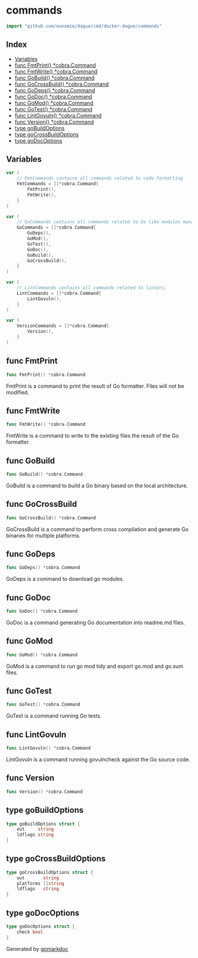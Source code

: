 <!-- gomarkdoc:embed:start -->

<!-- Code generated by gomarkdoc. DO NOT EDIT -->

# commands

```go
import "github.com/eunomie/dague/cmd/docker-dague/commands"
```

## Index

- [Variables](<#variables>)
- [func FmtPrint() *cobra.Command](<#func-fmtprint>)
- [func FmtWrite() *cobra.Command](<#func-fmtwrite>)
- [func GoBuild() *cobra.Command](<#func-gobuild>)
- [func GoCrossBuild() *cobra.Command](<#func-gocrossbuild>)
- [func GoDeps() *cobra.Command](<#func-godeps>)
- [func GoDoc() *cobra.Command](<#func-godoc>)
- [func GoMod() *cobra.Command](<#func-gomod>)
- [func GoTest() *cobra.Command](<#func-gotest>)
- [func LintGovuln() *cobra.Command](<#func-lintgovuln>)
- [func Version() *cobra.Command](<#func-version>)
- [type goBuildOptions](<#type-gobuildoptions>)
- [type goCrossBuildOptions](<#type-gocrossbuildoptions>)
- [type goDocOptions](<#type-godocoptions>)


## Variables

```go
var (
    // FmtCommands contains all commands related to code formatting
    FmtCommands = []*cobra.Command{
        FmtPrint(),
        FmtWrite(),
    }
)
```

```go
var (
    // GoCommands contains all commands related to Go like modules management or build.
    GoCommands = []*cobra.Command{
        GoDeps(),
        GoMod(),
        GoTest(),
        GoDoc(),
        GoBuild(),
        GoCrossBuild(),
    }
)
```

```go
var (
    // LintCommands contains all commands related to linters.
    LintCommands = []*cobra.Command{
        LintGovuln(),
    }
)
```

```go
var (
    VersionCommands = []*cobra.Command{
        Version(),
    }
)
```

## func FmtPrint

```go
func FmtPrint() *cobra.Command
```

FmtPrint is a command to print the result of Go formatter. Files will not be modified.

## func FmtWrite

```go
func FmtWrite() *cobra.Command
```

FmtWrite is a command to write to the existing files the result of the Go formatter.

## func GoBuild

```go
func GoBuild() *cobra.Command
```

GoBuild is a command to build a Go binary based on the local architecture.

## func GoCrossBuild

```go
func GoCrossBuild() *cobra.Command
```

GoCrossBuild is a command to perform cross compilation and generate Go binaries for multiple platforms.

## func GoDeps

```go
func GoDeps() *cobra.Command
```

GoDeps is a command to download go modules.

## func GoDoc

```go
func GoDoc() *cobra.Command
```

GoDoc is a command generating Go documentation into readme.md files.

## func GoMod

```go
func GoMod() *cobra.Command
```

GoMod is a command to run go mod tidy and export go.mod and go.sum files.

## func GoTest

```go
func GoTest() *cobra.Command
```

GoTest is a command running Go tests.

## func LintGovuln

```go
func LintGovuln() *cobra.Command
```

LintGovuln is a command running govulncheck against the Go source code.

## func Version

```go
func Version() *cobra.Command
```

## type goBuildOptions

```go
type goBuildOptions struct {
    out     string
    ldflags string
}
```

## type goCrossBuildOptions

```go
type goCrossBuildOptions struct {
    out       string
    platforms []string
    ldflags   string
}
```

## type goDocOptions

```go
type goDocOptions struct {
    check bool
}
```



Generated by [gomarkdoc](<https://github.com/princjef/gomarkdoc>)


<!-- gomarkdoc:embed:end -->